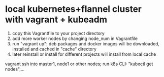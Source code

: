 local kubernetes+flannel cluster with vagrant + kubeadm
=======================================================

1. copy this Vagrantfile to your project directory
2. add more worker nodes by changing node_num in Vagrantfile
3. run "vagrant up":
       deb packages and docker images will be downloaded, installed and cached in "cache" directory
4. later reinstall or install for different projects will install from local cache

vagrant ssh into master1, node1 or other nodes; run k8s CLI: "kubectl get nodes",...



